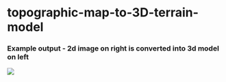 # topographic-map-to-3D-terrain-model
 


### Example output - 2d image on right is converted into 3d model on left
![](https://github.com/georgelin-eng/topographic-map-to-3D-terrain-model/blob/main/topographic-map-to-3D-terrain-model.png)
